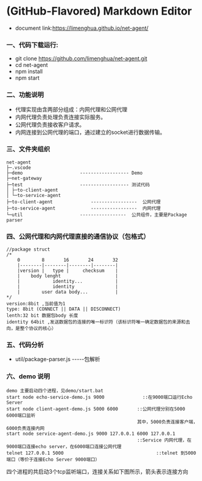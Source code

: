 # (GitHub-Flavored) Markdown Editor


* document link:https://limenghua.github.io/net-agent/


### 一、代码下载运行:

 * git clone https://github.com/limenghua/net-agent.git
 * cd net-agent
 * npm install
 * npm start


### 二、功能说明

* 代理实现由含两部分组成：内网代理和公网代理
* 内网代理负责处理负责连接实际服务。
* 公网代理负责接收客户请求。
* 内网连接到公网代理的端口，通过建立的socket进行数据传输。

### 三、文件夹组织

```
net-agent
├─.vscode
├─demo                     ------------------ Demo
├─net-gateway
├─test                     ------------------ 测试代码
│ ├─to-client-agent
│ └─to-service-agent
├─to-client-agent              -----------------  公网代理
├─to-service-agent             -----------------  内网代理
└─util                     -----------------  公共组件，主要是Package parser

```

### 四、公网代理和内网代理直接的通信协议（包格式）

```
//package struct
/*
    0        8       16       24       32
    |--------|--------|--------|--------|
    |version |   type |     checksum    |
    |    body lenght                    |
    |            identity...            |
    |            identity               |
    |        user data body...          |
*/
version:8bit ,当前值为1
type: 8bit (CONNECT || DATA || DISCONNECT)
lenth:32 bit 数据包body 长度
identity 64bit ,发送数据包的连接的唯一标识符（该标识符唯一确定数据包的来源和去向，是整个协议的核心）

```

### 五、代码分析

* util/package-parser.js   -----包解析

### 六、demo 说明

```
demo 主要启动四个进程，见demo/start.bat
start node echo-service-demo.js 9000              ::在9000端口运行Echo Server
start node client-agent-demo.js 5000 6000       ::公网代理分别在5000 6000端口监听
                                                其中，5000负责连接客户端，6000负责连接内网
start node service-agent-demo.js 9000 127.0.0.1 6000 127.0.0.1
                                                ::Service 内网代理，在9000端口连接echo server，在6000端口连接公网代理
telnet 127.0.0.1 5000                                  ::telnet 到5000端口（等价于连接Echo Server 9000端口）

```

四个进程的共启动3个tcp监听端口，连接关系如下图所示，箭头表示连接方向


